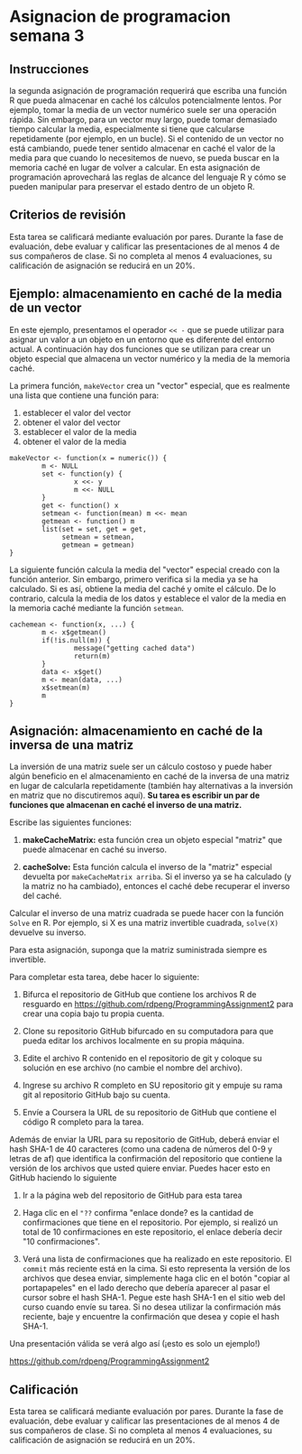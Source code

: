 
# Asignacion de programacion semana 3

## Instrucciones

la segunda asignación de programación requerirá que escriba una función R que pueda almacenar en caché los cálculos potencialmente lentos. Por ejemplo, tomar la media de un vector numérico suele ser una operación rápida. Sin embargo, para un vector muy largo, puede tomar demasiado tiempo calcular la media, especialmente si tiene que calcularse repetidamente (por ejemplo, en un bucle). Si el contenido de un vector no está cambiando, puede tener sentido almacenar en caché el valor de la media para que cuando lo necesitemos de nuevo, se pueda buscar en la memoria caché en lugar de volver a calcular. En esta asignación de programación aprovechará las reglas de alcance del lenguaje R y cómo se pueden manipular para preservar el estado dentro de un objeto R.


## Criterios de revisión

Esta tarea se calificará mediante evaluación por pares. Durante la fase de evaluación, debe evaluar y calificar las presentaciones de al menos 4 de sus compañeros de clase. Si no completa al menos 4 evaluaciones, su calificación de asignación se reducirá en un 20%.


## Ejemplo: almacenamiento en caché de la media de un vector

En este ejemplo, presentamos el operador ``<< -`` que se puede utilizar para asignar un valor a un objeto en un entorno que es diferente del entorno actual. A continuación hay dos funciones que se utilizan para crear un objeto especial que almacena un vector numérico y la media de la memoria caché.

La primera función, ``makeVector`` crea un "vector" especial, que es realmente una lista que contiene una función para:

1. establecer el valor del vector
2. obtener el valor del vector
3. establecer el valor de la media
4. obtener el valor de la media

~~~
makeVector <- function(x = numeric()) {
        m <- NULL
        set <- function(y) {
                x <<- y
                m <<- NULL
        }
        get <- function() x
        setmean <- function(mean) m <<- mean
        getmean <- function() m
        list(set = set, get = get,
             setmean = setmean,
             getmean = getmean)
}
~~~

La siguiente función calcula la media del "vector" especial creado con la función anterior. Sin embargo, primero verifica si la media ya se ha calculado. Si es así, obtiene la media del caché y omite el cálculo. De lo contrario, calcula la media de los datos y establece el valor de la media en la memoria caché mediante la función ``setmean``.

~~~
cachemean <- function(x, ...) {
        m <- x$getmean()
        if(!is.null(m)) {
                message("getting cached data")
                return(m)
        }
        data <- x$get()
        m <- mean(data, ...)
        x$setmean(m)
        m
}
~~~


## Asignación: almacenamiento en caché de la inversa de una matriz

La inversión de una matriz suele ser un cálculo costoso y puede haber algún beneficio en el almacenamiento en caché de la inversa de una matriz en lugar de calcularla repetidamente (también hay alternativas a la inversión en matriz que no discutiremos aquí). **Su tarea es escribir un par de funciones que almacenan en caché el inverso de una matriz.**

Escribe las siguientes funciones:

1. **makeCacheMatrix:** esta función crea un objeto especial "matriz" que puede almacenar en caché su inverso.

2. **cacheSolve:** Esta función calcula el inverso de la "matriz" especial devuelta por ``makeCacheMatrix arriba``. Si el inverso ya se ha calculado (y la matriz no ha cambiado), entonces el caché debe recuperar el inverso del caché.

Calcular el inverso de una matriz cuadrada se puede hacer con la función ``Solve`` en R. Por ejemplo, si X es una matriz invertible cuadrada, ``solve(X)`` devuelve su inverso.

Para esta asignación, suponga que la matriz suministrada siempre es invertible.

Para completar esta tarea, debe hacer lo siguiente:

1. Bifurca el repositorio de GitHub que contiene los archivos R de resguardo en https://github.com/rdpeng/ProgrammingAssignment2 para crear una copia bajo tu propia cuenta.

2. Clone su repositorio GitHub bifurcado en su computadora para que pueda editar los archivos localmente en su propia máquina.

3. Edite el archivo R contenido en el repositorio de git y coloque su solución en ese archivo (no cambie el nombre del archivo).

4. Ingrese su archivo R completo en SU repositorio git y empuje su rama git al repositorio GitHub bajo su cuenta.

5. Envíe a Coursera la URL de su repositorio de GitHub que contiene el código R completo para la tarea.


Además de enviar la URL para su repositorio de GitHub, deberá enviar el hash SHA-1 de 40 caracteres (como una cadena de números del 0-9 y letras de af) que identifica la confirmación del repositorio que contiene la versión de los archivos que usted quiere enviar. Puedes hacer esto en GitHub haciendo lo siguiente

1. Ir a la página web del repositorio de GitHub para esta tarea

2. Haga clic en el ``"??`` confirma "enlace donde? es la cantidad de confirmaciones que tiene en el repositorio. Por ejemplo, si realizó un total de 10 confirmaciones en este repositorio, el enlace debería decir "10 confirmaciones".

3. Verá una lista de confirmaciones que ha realizado en este repositorio. El ``commit`` más reciente está en la cima. Si esto representa la versión de los archivos que desea enviar, simplemente haga clic en el botón "copiar al portapapeles" en el lado derecho que debería aparecer al pasar el cursor sobre el hash SHA-1. Pegue este hash SHA-1 en el sitio web del curso cuando envíe su tarea. Si no desea utilizar la confirmación más reciente, baje y encuentre la confirmación que desea y copie el hash SHA-1.


Una presentación válida se verá algo así (¡esto es solo un ejemplo!)

https://github.com/rdpeng/ProgrammingAssignment2


## Calificación

Esta tarea se calificará mediante evaluación por pares. Durante la fase de evaluación, debe evaluar y calificar las presentaciones de al menos 4 de sus compañeros de clase. Si no completa al menos 4 evaluaciones, su calificación de asignación se reducirá en un 20%.







